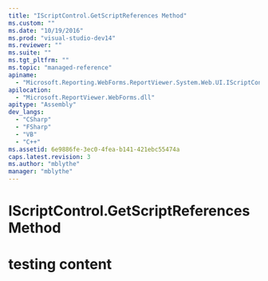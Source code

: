 ```yaml
---
title: "IScriptControl.GetScriptReferences Method"
ms.custom: ""
ms.date: "10/19/2016"
ms.prod: "visual-studio-dev14"
ms.reviewer: ""
ms.suite: ""
ms.tgt_pltfrm: ""
ms.topic: "managed-reference"
apiname: 
  - "Microsoft.Reporting.WebForms.ReportViewer.System.Web.UI.IScriptControl.GetScriptReferences"
apilocation: 
  - "Microsoft.ReportViewer.WebForms.dll"
apitype: "Assembly"
dev_langs: 
  - "CSharp"
  - "FSharp"
  - "VB"
  - "C++"
ms.assetid: 6e9886fe-3ec0-4fea-b141-421ebc55474a
caps.latest.revision: 3
ms.author: "mblythe"
manager: "mblythe"
---
```

# IScriptControl.GetScriptReferences Method
# testing content